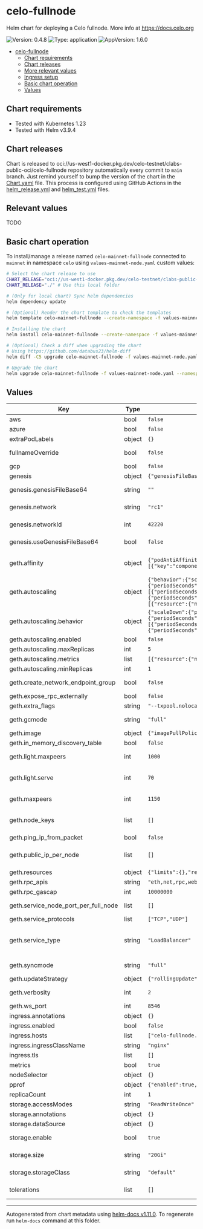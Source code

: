 # celo-fullnode

Helm chart for deploying a Celo fullnode. More info at https://docs.celo.org

![Version: 0.4.8](https://img.shields.io/badge/Version-0.4.8-informational?style=flat-square) ![Type: application](https://img.shields.io/badge/Type-application-informational?style=flat-square) ![AppVersion: 1.6.0](https://img.shields.io/badge/AppVersion-1.6.0-informational?style=flat-square)

- [celo-fullnode](#celo-fullnode)
  - [Chart requirements](#chart-requirements)
  - [Chart releases](#chart-releases)
  - [More relevant values](#more-relevant-values)
  - [Ingress setup](#ingress-setup)
  - [Basic chart operation](#basic-chart-operation)
  - [Values](#values)

## Chart requirements

- Tested with Kubernetes 1.23
- Tested with Helm v3.9.4

## Chart releases

Chart is released to oci://us-west1-docker.pkg.dev/celo-testnet/clabs-public-oci/celo-fullnode repository automatically every commit to `main` branch.
Just remind yourself to bump the version of the chart in the [Chart.yaml](./Chart.yaml) file.
This process is configured using GitHub Actions in the [helm_release.yml](../../.github/workflows/helm_release.yml)
and [helm_test.yml](../../.github/workflows/helm_test.yml) files.

## Relevant values

TODO

## Basic chart operation

To install/manage a release named `celo-mainnet-fullnode` connected to `mainnet` in namespace `celo` using `values-mainnet-node.yaml` custom values:

```bash
# Select the chart release to use
CHART_RELEASE="oci://us-west1-docker.pkg.dev/celo-testnet/clabs-public-oci/celo-fullnode --version=0.4.8" # Use remote chart and specific version
CHART_RELEASE="./" # Use this local folder

# (Only for local chart) Sync helm dependencies
helm dependency update

# (Optional) Render the chart template to check the templates
helm template celo-mainnet-fullnode --create-namespace -f values-mainnet-node.yaml --namespace=celo --output-dir=/tmp "$CHART_RELEASE"

# Installing the chart
helm install celo-mainnet-fullnode --create-namespace -f values-mainnet-node.yaml --namespace=celo "$CHART_RELEASE"

# (Optional) Check a diff when upgrading the chart
# Using https://github.com/databus23/helm-diff
helm diff -C5 upgrade celo-mainnet-fullnode -f values-mainnet-node.yaml --namespace=celo "$CHART_RELEASE"

# Upgrade the chart
helm upgrade celo-mainnet-fullnode -f values-mainnet-node.yaml --namespace=celo "$CHART_RELEASE"
```

## Values

| Key | Type | Default | Description |
|-----|------|---------|-------------|
| aws | bool | `false` | Enables aws specific settings |
| azure | bool | `false` | Enables azure specific settings |
| extraPodLabels | object | `{}` | Labels to add to the podTemplateSpec from statefulset |
| fullnameOverride | bool | `false` | Override default name format. Use false to use default name format, or a string to override |
| gcp | bool | `false` | Enables gcp specific settings |
| genesis | object | `{"genesisFileBase64":"","network":"rc1","networkId":42220,"useGenesisFileBase64":false}` | Blockchain genesis configuration |
| genesis.genesisFileBase64 | string | `""` | Base64 encoded genesis file if `useGenesisFileBase64` is set to true |
| genesis.network | string | `"rc1"` | Network name. Valid values are mainnet, rc1 (both for mainnet), baklava or afajores |
| genesis.networkId | int | `42220` | Network ID for custom testnet. Not used in case of mainnet, baklava or alfajores |
| genesis.useGenesisFileBase64 | bool | `false` | Use a custom genesis shared as part of a configmap. Used for custom networks with small genesis files |
| geth.affinity | object | `{"podAntiAffinity":{"preferredDuringSchedulingIgnoredDuringExecution":[{"podAffinityTerm":{"labelSelector":{"matchExpressions":[{"key":"component","operator":"In","values":["celo-fullnode"]}]},"topologyKey":"failure-domain.beta.kubernetes.io/zone"},"weight":100}]}}` | Pod Affinity # see https://www.verygoodsecurity.com/blog/posts/kubernetes-multi-az-deployments-using-pod-anti-affinity |
| geth.autoscaling | object | `{"behavior":{"scaleDown":{"policies":[{"periodSeconds":60,"type":"Pods","value":2},{"periodSeconds":60,"type":"Percent","value":25}],"selectPolicy":"Max","stabilizationWindowSeconds":1800},"scaleUp":{"policies":[{"periodSeconds":15,"type":"Pods","value":2},{"periodSeconds":15,"type":"Percent","value":25}],"selectPolicy":"Max","stabilizationWindowSeconds":600}},"enabled":false,"maxReplicas":5,"metrics":[{"resource":{"name":"cpu","target":{"averageUtilization":85,"type":"Utilization"}},"type":"Resource"}],"minReplicas":1}` | HPA configuration for celo-blockchain statefulset. Check official documentation for more info |
| geth.autoscaling.behavior | object | `{"scaleDown":{"policies":[{"periodSeconds":60,"type":"Pods","value":2},{"periodSeconds":60,"type":"Percent","value":25}],"selectPolicy":"Max","stabilizationWindowSeconds":1800},"scaleUp":{"policies":[{"periodSeconds":15,"type":"Pods","value":2},{"periodSeconds":15,"type":"Percent","value":25}],"selectPolicy":"Max","stabilizationWindowSeconds":600}}` | HPA behavior configuration |
| geth.autoscaling.enabled | bool | `false` | Enable HPA for celo-blockchain statefulset |
| geth.autoscaling.maxReplicas | int | `5` | Maximum number of replicas |
| geth.autoscaling.metrics | list | `[{"resource":{"name":"cpu","target":{"averageUtilization":85,"type":"Utilization"}},"type":"Resource"}]` | Metric reference for HPA |
| geth.autoscaling.minReplicas | int | `1` | Minimum number of replicas |
| geth.create_network_endpoint_group | bool | `false` | Use GPC's `cloud.google.com/neg` annotations to configure NEG for the RPC/WS services |
| geth.expose_rpc_externally | bool | `false` | Expose RPC port externally in the individual replica services |
| geth.extra_flags | string | `"--txpool.nolocals"` | Geth's extra flags options (as string) |
| geth.gcmode | string | `"full"` | Blockchain garbage collection mode. Valid values are: full and archive |
| geth.image | object | `{"imagePullPolicy":"IfNotPresent","repository":"us.gcr.io/celo-testnet/geth","tag":"master"}` | Image for the celo-blockchain statefulset |
| geth.in_memory_discovery_table | bool | `false` | Enable blockchain option `--use-in-memory-discovery-table` |
| geth.light.maxpeers | int | `1000` | Maximum number of light clients to serve, or light servers to attach to |
| geth.light.serve | int | `70` | Maximum percentage of time allowed for serving LES requests (multi-threaded processing allows values over 100) |
| geth.maxpeers | int | `1150` | Maximum number of netwook peers. Includes both inbound and outbound connections, and light clients |
| geth.node_keys | list | `[]` | Array with Private keys used for as nodekey for the celo-blockchain replicas. Replica 0 will use the first ip, replica 1 the second, etc. |
| geth.ping_ip_from_packet | bool | `false` | Enable blockchain option `--ping-ip-from-packet` |
| geth.public_ip_per_node | list | `[]` | Array with 'public' ip addresses used for `nat=extip:<ip>` option. Replica 0 will use the first ip, replica 1 the second, etc. |
| geth.resources | object | `{"limits":{},"requests":{"cpu":"3","memory":"8Gi"}}` | Resources for `geth` container |
| geth.rpc_apis | string | `"eth,net,rpc,web3"` | API's exposed in the RPC/WS interfaces |
| geth.rpc_gascap | int | `10000000` | Gas cap that can be used in eth_call/estimateGas |
| geth.service_node_port_per_full_node | list | `[]` | Used if nodePort service type is specified. This is only intended to be used in AWS. |
| geth.service_protocols | list | `["TCP","UDP"]` | Create a differente service for each protocol |
| geth.service_type | string | `"LoadBalancer"` | Type of the LoadBalancer for the service attached to each replica. Each replica of the statefulset will have a service of this type. If type is `LoadBalancer`, it will be created with the `public_ip_per_node` as the `loadBalancerIP` |
| geth.syncmode | string | `"full"` | Blockchain sync mode. Valid values are: full, lightest, light and fast |
| geth.updateStrategy | object | `{"rollingUpdate":{"partition":0},"type":"RollingUpdate"}` | Celo-blockchain statefulset `updateStrategy` |
| geth.verbosity | int | `2` | Loggin verbosity. Valid values are: 0-5. 0 is the least verbose |
| geth.ws_port | int | `8546` | WS-RPC server listening port |
| ingress.annotations | object | `{}` | Ingress annotations |
| ingress.enabled | bool | `false` | Enable ingress resource for rpc and ws endpoints |
| ingress.hosts | list | `["celo-fullnode.local"]` | Ingress hostnames |
| ingress.ingressClassName | string | `"nginx"` | Ingress class name |
| ingress.tls | list | `[]` | Ingress TLS configuration |
| metrics | bool | `true` | Enable celo-blockchain metrics and prometheus scraping |
| nodeSelector | object | `{}` | Labels to add to `nodeSelector` field of the statefulset |
| pprof | object | `{"enabled":true,"path":"/debug/metrics/prometheus","port":6060}` | Pprof configuration for celo-blockchain |
| replicaCount | int | `1` | Number of celo-blockchain statefulset replicas |
| storage.accessModes | string | `"ReadWriteOnce"` | accessMode for the volumes |
| storage.annotations | object | `{}` | celo-blockchain pvc annotations |
| storage.dataSource | object | `{}` | Include a dataSource in the volumeClaimTemplates |
| storage.enable | bool | `true` | Enable persistent storage for the celo-blockchain statefulset |
| storage.size | string | `"20Gi"` | Size of the persistent volume claim for the celo-blockchain statefulset |
| storage.storageClass | string | `"default"` | Name of the storage class to use for the celo-blockchain statefulset |
| tolerations | list | `[]` | Tolerations rules to add to `tolerations` field of the statefulset |

----------------------------------------------
Autogenerated from chart metadata using [helm-docs v1.11.0](https://github.com/norwoodj/helm-docs/releases/v1.11.0). To regenerate run `helm-docs` command at this folder.
